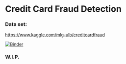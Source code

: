 # Credit Card Fraud Detection
### Data set:
  https://www.kaggle.com/mlg-ulb/creditcardfraud

[![Binder](https://mybinder.org/badge_logo.svg)](https://mybinder.org/v2/gh/abfu/credt_card_fraud_detection/master)
### W.I.P.
